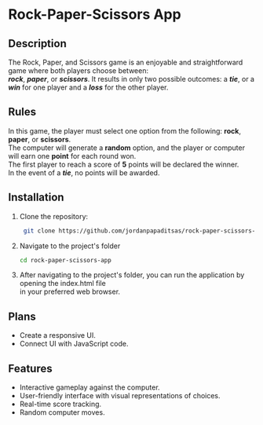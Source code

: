 # Rock-Paper-Scissors App

## Description  
The Rock, Paper, and Scissors game is an enjoyable and straightforward game where both players choose between:  
***rock***, ***paper***, or ***scissors***. It results in only two possible outcomes: 
a ***tie***, or a ***win*** for one player and a ***loss*** for the other player.  

## Rules  
In this game, the player must select one option from the following: **rock**, **paper**, or **scissors**.   
The computer will generate a **random** option, and the player or computer will earn one **point** for each round won.  
The first player to reach a score of **5** points will be declared the winner.   
In the event of a ***tie***, no points will be awarded.

## Installation

1. Clone the repository:

   ```bash
    git clone https://github.com/jordanpapaditsas/rock-paper-scissors-app.git
   ```
2. Navigate to the project's folder
   ```bash
   cd rock-paper-scissors-app 
   ```
3. After navigating to the project's folder, you can run the application by opening the index.html file  
in your preferred web browser.   
   
## Plans  
- Create a responsive UI.
- Connect UI with JavaScript code.

## Features
<ul>
  <li>Interactive gameplay against the computer.</li>
  <li>User-friendly interface with visual representations of choices.</li>
  <li>Real-time score tracking.</li>
  <li>Random computer moves.</li>
</ul>
